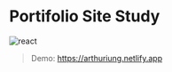 # Portifolio Site Study

![react](https://img.shields.io/badge/react-16.13.1-blue)

>Demo: https://arthuriung.netlify.app
